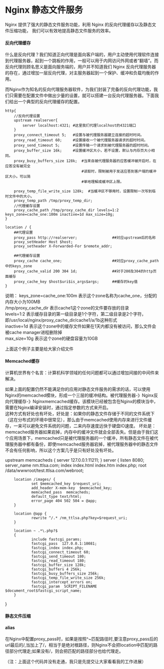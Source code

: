 # Nginx 静态文件服务

Nginx 提供了强大的静态文件服务功能，利用 Nginx 的反向代理缓存以及静态文件压缩功能，
我们可以有效地提高静态文件服务的效率。

#### 反向代理缓存

什么是反向代理？我们知道正向代理是面向客户端的，用户主动使用代理软件连接到代理服务器，起到一个跳板的作用，一般可以用于内网访问外网或者“翻墙”。而反向代理则顾名思义是面向服务端的，用户并不知道我们 Nginx 反向代理服务器的存在，通过增加一层反向代理，对主服务器起到一个保护、缓冲和负载均衡的作用。

而Nginx作为知名的反向代理服务器软件，为我们封装了完备的反向代理功能，我们只需要在配置文件中做出少量的设置，就可以搭建一台反向代理服务器。下面我们给出一个典型的反向代理缓存的配置。

```nginx
http{
    //反向代理设置
    upstream realserver{
        server localhost:4321; #这里我们代理localhost的4321端口
    }
    proxy_connect_timeout 5;   #设置与被代理服务器建立连接的超时时间。
    proxy_read_timeout 60;     #设置接收一个被代理服务器请求的超时时间。
    proxy_send_timeout 5;      #设置传输一个请求到被代理服务器的超时时间。
    proxy_buffer_size 16k;     #设置缓冲区大小，若不设置，默认与内存页大小相同。
    proxy_busy_buffers_size 128k;  #当来自被代理服务器的应答缓冲被开启时，在应答没有被完全
                                   #读取时，限制被用于发送应答到客户端的缓冲区大小。可以简
                                   #单地理解成缓冲区上限。

    proxy_temp_file_write_size 128k;  #当缓冲区不够用时，设置限制一次写到临时文件中的大小。
    proxy_temp_path /tmp/proxy_temp_dir;  
    //代理缓存设置
    proxy_cache_path /tmp/proxy_cache_dir levels=1:2 keys_zone=cache_one:100m inactive=1d max_size=10g;
}

location / {
    ##代理设置
    proxy_pass http://realserver;                ##对应upstream后的名称
    proxy_setHeader Host $host;
    proxy_setheader X-Forwarded-For $remote_addr;

    ##代理缓存设置
    proxy_cache cache_one;                       ##对应proxy_cache_path中的keys_zone
    proxy_cache_valid 200 304 1d;                ##对于200及304的http页面缓存
    proxy_cache_key $host$uri$is_args$args;      ##缓存的key值
}
```

说明：
keys_zone=cache_one:100m 表示这个zone名称为cache_one，分配的内存大小为100MB  
/tmp/proxy_cache_dir 表示cache1这个zone的文件要存放的目录  
levels=1:2 表示缓存目录的第一级目录是1个字符，第二级目录是2个字符，即/usr/local/nginx/proxy_cache_dir/cache1/a/1b这种形式  
inactive=1d 表示这个zone中的缓存文件如果在1天内都没有被访问，那么文件会被cache manager进程删除掉  
max_size=10g 表示这个zone的硬盘容量为10GB  

上面这个例子主要是给大家介绍文件

#### Memcached缓存

计算机世界有个名言：计算机科学领域的任何问题都可以通过增加间接的中间件来解决。

如果上面的配置仍然不能满足你的应用对静态文件服务的需求的话，可以使用Nginx的memcached模块，形成一个三层的缓冲结构。被代理服务器-》Nginx反向代理缓存-》Nginxmemcached缓存。该模块已经被包含在Nginx的模块当中，需要在Nginx编译安装时，通过指定参数的方式来开启。  
这种方式有好处也有坏处，好处是：如果你的静态文件存储于不同的文件系统下（这在分布式的环境中很常见），那么由于memcached使用内存来进行文件缓存，一来可以避免文件系统的问题，二来内存速度远快于硬盘IO速度。
坏处是：memcached服务器如果宕掉，内存中的缓冲文件就会全部丢失。但是由于我们这个应用场景下，memcached只是被代理服务器的一个缓冲，所有静态文件在被代理服务器中都有备份，即使memcached服务器宕掉，被代理服务器中的静态文件不会有任何影响，所以这个方案几乎是只有好处没有坏处。




upstream memcacheds {
        server 127.0.0.1:11211;
}
server  {
        listen       8080;
        server_name  nm.ttlsa.com;
        index index.html index.htm index.php;
        root  /data/wwwroot/test.ttlsa.com/webroot;
 
        location /images/ {
                set $memcached_key $request_uri;
                add_header X-mem-key  $memcached_key;
                memcached_pass  memcacheds;
                default_type text/html;
                error_page 404 502 504 = @app;
        }
 
        location @app {
                rewrite ^/.* /nm_ttlsa.php?key=$request_uri;
        }
 
        location ~ .*\.php?$
        {
                include fastcgi_params;
                fastcgi_pass  127.0.0.1:10081;
                fastcgi_index index.php;
                fastcgi_connect_timeout 60;
                fastcgi_send_timeout 180;
                fastcgi_read_timeout 180;
                fastcgi_buffer_size 128k;
                fastcgi_buffers 4 256k;
                fastcgi_busy_buffers_size 256k;
                fastcgi_temp_file_write_size 256k;
                fastcgi_intercept_errors on;
                fastcgi_param  SCRIPT_FILENAME  $document_root$fastcgi_script_name;
        }
}





#### 静态文件压缩


#### alias

在Nginx中配置proxy_pass时，如果是按照^~匹配路径时,要注意proxy_pass后的url最后的/,当加上了/，相当于是绝对根路径，则Nginx不会把location中匹配的路径部分代理走;如果没有/，则会把匹配的路径部分也给代理走。


（注：上面这个代码并没有走通，我只是先提交让大家看看我的工作进展）